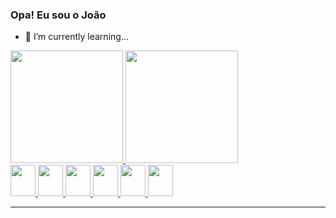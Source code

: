 ### Opa! Eu sou o João
- 🌱 I’m currently learning...

<div>
  <a href="https://github.com/jh0n16">
  <img height="180em" src="https://github-readme-stats.vercel.app/api?username=jh0n16&show_icons=true&theme=midnight-purple&include_all_commits=true&count_private=true"/>
  <img height="180em" src="https://github-readme-stats.vercel.app/api/top-langs/?username=jh0n16&layout=compact&langs_count=7&theme=midnight-purple&count_private=true"/>
</div>
<div>
  <img height="50" width="40" src="https://cdn.jsdelivr.net/gh/devicons/devicon/icons/cplusplus/cplusplus-line.svg"/>
  <img height="50" width="40" src="https://cdn.jsdelivr.net/gh/devicons/devicon/icons/html5/html5-plain-wordmark.svg"/>
  <img height="50" width="40" src="https://cdn.jsdelivr.net/gh/devicons/devicon/icons/css3/css3-plain-wordmark.svg"/>
  <img height="50" width="40" src="https://cdn.jsdelivr.net/gh/devicons/devicon/icons/javascript/javascript-plain.svg"/>
  <img height="50" width="40" src="https://cdn.jsdelivr.net/gh/devicons/devicon/icons/php/php-plain.svg"/>
  <img height="50" width="40" src="https://cdn.jsdelivr.net/gh/devicons/devicon/icons/python/python-original.svg"/>
</div>
<hr>

